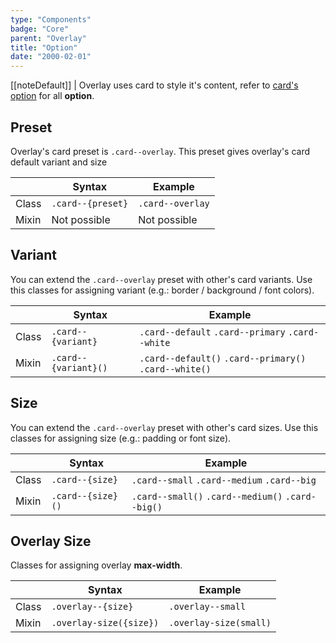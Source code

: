 ```yaml
---
type: "Components"
badge: "Core"
parent: "Overlay"
title: "Option"
date: "2000-02-01"
---
```


[[noteDefault]]
| Overlay uses card to style it's content, refer to [card's option](/components/card/option) for all **option**.

## Preset

Overlay's card preset is `.card--overlay`. This preset gives overlay's card default variant and size

<div class="table--scroll">

|                         | Syntax                                    | Example                       |
| ----------------------- | ----------------------------------------- | ----------------------------- |
| Class                   | `.card--{preset}`                         | `.card--overlay`              |
| Mixin                   | Not possible                              | Not possible                  |

</div>

<demo>
  <demovanilla src="vanilla/components/overlay/preset">
  </demovanilla>
</demo>

## Variant

You can extend the `.card--overlay` preset with other's card variants. Use this classes for assigning variant (e.g.: border / background / font colors).

<div class="table--scroll">

|                         | Syntax                                    | Example                       |
| ----------------------- | ----------------------------------------- | ----------------------------- |
| Class                   | `.card--{variant}`                     | `.card--default` `.card--primary` `.card--white` |
| Mixin                   | `.card--{variant}()`                   | `.card--default()` `.card--primary()` `.card--white()`        |

</div>

<demo>
  <demovanilla src="vanilla/components/overlay/variant">
  </demovanilla>
</demo>

## Size

You can extend the `.card--overlay` preset with other's card sizes. Use this classes for assigning size (e.g.: padding or font size).

<div class="table--scroll">

|                         | Syntax                                    | Example                       |
| ----------------------- | ----------------------------------------- | ----------------------------- |
| Class                   | `.card--{size}`                           | `.card--small` `.card--medium` `.card--big`|
| Mixin                   | `.card--{size}()`                         | `.card--small()` `.card--medium()` `.card--big()`         |

</div>

<demo>
  <demovanilla src="vanilla/components/overlay/size">
  </demovanilla>
</demo>

## Overlay Size

Classes for assigning overlay **max-width**.

<div class="table--scroll">

|                         | Syntax                                    | Example                       |
| ----------------------- | ----------------------------------------- | ----------------------------- |
| Class                   | `.overlay--{size}`                        | `.overlay--small`             |
| Mixin                   | `.overlay-size({size})`                   | `.overlay-size(small)`         |

</div>

<demo>
  <demovanilla src="vanilla/components/overlay/overlay-size">
  </demovanilla>
</demo>
